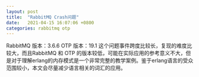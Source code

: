 ```yaml
---
layout: post
title:  "RabbitMQ Crash问题"
date:   2021-04-15 16:07:06 +0800
categories: rabbitmq otp
---
```

RabbitMQ 版本：3.6.6
OTP 版本：19.1
这个问题事件跨度比较长，复现的难度比较大，而且RabbitMQ 和 OTP 的版本较低，可能在实际应用的参考意义不大，但是对于理解erlang的内存模式是一个非常完整的教学案例。鉴于erlang语言的受众范围较小，本文会尽量减少语言相关的词汇的应用。

